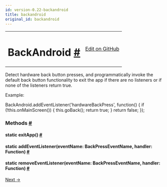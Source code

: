 ```yaml
---
id: version-0.22-backandroid
title: backandroid
original_id: backandroid
---
```

<a id="content"></a><table width="100%"><tbody><tr><td><h1><a class="anchor" name="backandroid"></a>BackAndroid <a class="hash-link" href="docs/backandroid.html#backandroid">#</a></h1></td><td style="text-align:right;"><a target="_blank" href="https://github.com/facebook/react-native/blob/master/Libraries/Utilities/BackAndroid.android.js">Edit on GitHub</a></td></tr></tbody></table><div><div><p>Detect hardware back button presses, and programmatically invoke the default back button
functionality to exit the app if there are no listeners or if none of the listeners return true.</p><p>Example:</p><div class="prism language-javascript">BackAndroid<span class="token punctuation">.</span><span class="token function">addEventListener<span class="token punctuation">(</span></span><span class="token string">'hardwareBackPress'</span><span class="token punctuation">,</span> <span class="token keyword">function</span><span class="token punctuation">(</span><span class="token punctuation">)</span> <span class="token punctuation">{</span>
     <span class="token keyword">if</span> <span class="token punctuation">(</span><span class="token operator">!</span><span class="token keyword">this</span><span class="token punctuation">.</span><span class="token function">onMainScreen<span class="token punctuation">(</span></span><span class="token punctuation">)</span><span class="token punctuation">)</span> <span class="token punctuation">{</span>
       <span class="token keyword">this</span><span class="token punctuation">.</span><span class="token function">goBack<span class="token punctuation">(</span></span><span class="token punctuation">)</span><span class="token punctuation">;</span>
       <span class="token keyword">return</span> <span class="token boolean">true</span><span class="token punctuation">;</span>
     <span class="token punctuation">}</span>
     <span class="token keyword">return</span> <span class="token boolean">false</span><span class="token punctuation">;</span>
<span class="token punctuation">}</span><span class="token punctuation">)</span><span class="token punctuation">;</span></div></div><span><h3><a class="anchor" name="methods"></a>Methods <a class="hash-link" href="docs/backandroid.html#methods">#</a></h3><div class="props"><div class="prop"><h4 class="propTitle"><a class="anchor" name="exitapp"></a><span class="propType">static </span>exitApp<span class="propType">()</span> <a class="hash-link" href="docs/backandroid.html#exitapp">#</a></h4></div><div class="prop"><h4 class="propTitle"><a class="anchor" name="addeventlistener"></a><span class="propType">static </span>addEventListener<span class="propType">(eventName: BackPressEventName, handler: Function)</span> <a class="hash-link" href="docs/backandroid.html#addeventlistener">#</a></h4></div><div class="prop"><h4 class="propTitle"><a class="anchor" name="removeeventlistener"></a><span class="propType">static </span>removeEventListener<span class="propType">(eventName: BackPressEventName, handler: Function)</span> <a class="hash-link" href="docs/backandroid.html#removeeventlistener">#</a></h4></div></div></span></div><div class="docs-prevnext"><a class="docs-next" href="docs/cameraroll.html#content">Next →</a></div>